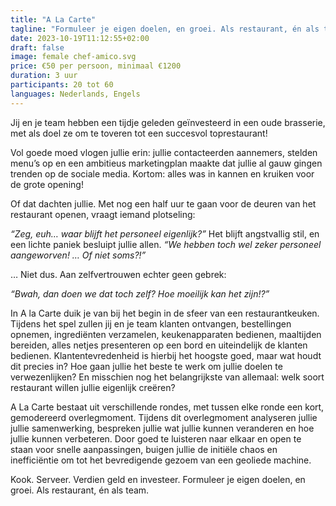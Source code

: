 ```yaml
---
title: "A La Carte"
tagline: "Formuleer je eigen doelen, en groei. Als restaurant, én als team."
date: 2023-10-19T11:12:55+02:00
draft: false
image: female chef-amico.svg
price: €50 per persoon, minimaal €1200
duration: 3 uur
participants: 20 tot 60
languages: Nederlands, Engels
---
```


Jij en je team hebben een tijdje geleden geïnvesteerd in een oude brasserie, met als doel ze om te toveren tot een succesvol toprestaurant!

<!--more-->

Vol goede moed vlogen jullie erin: jullie contacteerden aannemers, stelden menu’s op en een ambitieus marketingplan maakte dat jullie al gauw gingen trenden op de sociale media.
Kortom: alles was in kannen en kruiken voor de grote opening!

Of dat dachten jullie. Met nog een half uur te gaan voor de deuren van het restaurant openen, vraagt iemand plotseling:

_“Zeg, euh… waar blijft het personeel eigenlijk?”_ Het blijft angstvallig stil, en een lichte paniek besluipt jullie allen. _“We hebben toch wel zeker personeel aangeworven! … Of niet soms?!”_

… Niet dus. Aan zelfvertrouwen echter geen gebrek:

_“Bwah, dan doen we dat toch zelf? Hoe moeilijk kan het zijn!?”_

In A la Carte duik je van bij het begin in de sfeer van een restaurantkeuken. Tijdens het spel zullen jij en je team klanten ontvangen, bestellingen opnemen, ingrediënten verzamelen, keukenapparaten bedienen, maaltijden bereiden, alles netjes presenteren op een bord en uiteindelijk de klanten bedienen. Klantentevredenheid is hierbij het hoogste goed, maar wat houdt dit precies in? Hoe gaan jullie het beste te werk om jullie doelen te verwezenlijken? En misschien nog het belangrijkste van allemaal: welk soort restaurant willen jullie eigenlijk creëren?

A La Carte bestaat uit verschillende rondes, met tussen elke ronde een kort, gemodereerd overlegmoment. Tijdens dit overlegmoment analyseren jullie jullie samenwerking, bespreken jullie wat jullie kunnen veranderen en hoe jullie kunnen verbeteren. Door goed te luisteren naar elkaar en open te staan voor snelle aanpassingen, buigen jullie de initiële chaos en inefficiëntie om tot het bevredigende gezoem van een geoliede machine.

Kook. Serveer. Verdien geld en investeer. Formuleer je eigen doelen, en groei. Als restaurant, én als team.
